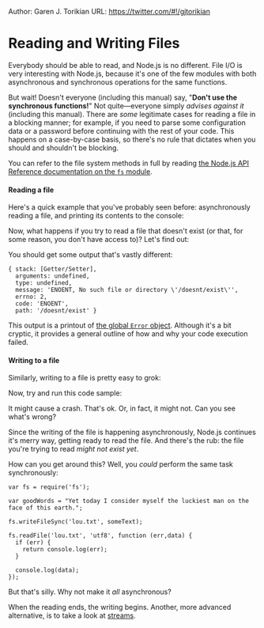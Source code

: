 Author: Garen J. Torikian
URL: https://twitter.com/#!/gjtorikian

# Reading and Writing Files

Everybody should be able to read, and Node.js is no different. File I/O is very interesting with Node.js, because it's one of the few modules with both asynchronous and synchronous operations for the same functions.

But wait! Doesn't everyone (including this manual) say, "**Don't use the synchronous functions!**" Not quite—everyone simply _advises against it_ (including this manual). There are _some_ legitimate cases for reading a file in a blocking manner; for example, if you need to parse some configuration data or a password before continuing with the rest of your code. This happens on a case-by-case basis, so there's no rule that dictates when you should and shouldn't be blocking.

You can refer to the file system methods in full by reading [the Node.js API Reference documentation on the `fs` module](../nodejs_ref_guide/fs.html).

#### Reading a file

Here's a quick example that you've probably seen before: asynchronously reading a file, and printing its contents to the console:

<script src='http://snippets.c9.io/github.com/c9/nodemanual.org-examples/nodejs_dev_guide/fs/fs.read.file.1.js?linestart=0&lineend=0&showlines=false' defer='defer'></script>

Now, what happens if you try to read a file that doesn't exist (or that, for some reason, you don't have access to)? Let's find out:

<script src='http://snippets.c9.io/github.com/c9/nodemanual.org-examples/nodejs_dev_guide/fs/fs.read.file.2.js?linestart=0&lineend=0&showlines=false' defer='defer'></script>

You should get some output that's vastly different:

    { stack: [Getter/Setter],
      arguments: undefined,
      type: undefined,
      message: 'ENOENT, No such file or directory \'/doesnt/exist\'',
      errno: 2,
      code: 'ENOENT',
      path: '/doesnt/exist' }

This output is a printout of [the global `Error` object](../js_doc/Error.html). Although it's a bit cryptic, it provides a general outline of how and why your code execution failed.

#### Writing to a file

Similarly, writing to a file is pretty easy to grok:

<script src='http://snippets.c9.io/github.com/c9/nodemanual.org-examples/nodejs_dev_guide/fs/fs.write.file.1.js?linestart=3&lineend=0&showlines=false' defer='defer'></script>

Now, try and run this code sample:

<script src='http://snippets.c9.io/github.com/c9/nodemanual.org-examples/nodejs_dev_guide/fs/fs.read.write.1.js?linestart=3&lineend=0&showlines=false' defer='defer'></script>

It might cause a crash. That's ok. Or, in fact, it might not. Can you see what's wrong?

Since the writing of the file is happening asynchronously, Node.js continues it's merry way, getting ready to read the file. And there's the rub: the file you're trying to read _might not exist yet_.

How can you get around this? Well, you _could_ perform the same task synchronously:

	var fs = require('fs');

	var goodWords = "Yet today I consider myself the luckiest man on the face of this earth.";

	fs.writeFileSync('lou.txt', someText);

	fs.readFile('lou.txt', 'utf8', function (err,data) {
	  if (err) {
	    return console.log(err);
	  }

	  console.log(data);
	});

But that's silly. Why not make it _all_ asynchronous?

<script src='http://snippets.c9.io/github.com/c9/nodemanual.org-examples/nodejs_dev_guide/fs/fs.read.write.2.js?linestart=3&lineend=0&showlines=false' defer='defer'></script>

When the reading ends, the writing begins. Another, more advanced alternative, is to take a look at [streams](understanding_streams.html).